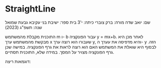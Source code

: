 # StraightLine
שם: יואב שדה
מורה: ברק צוברי
כיתה: י'3
בית ספר: ישיבת בני עקיבא גבעת שמואל
שנה: תשפ"ג (2023)

התוכנית מקבלת מהמשתמש m ו- b עבור הפונקציה y = mx+b.
לאחר מכן היא מבקשת מהמשתמש ערך x שעבורו הוא רוצה ערך y, והיא מדפיסה את עערך ה- y הזה.
לבסוף היא שואלת את המשתמש האם הוא רוצה לראות את גרף הפונקציה. במישה שכן גרף הפונקציה מצויר על המסך. במידה שלא, התוכנית תסתיים.

דוגמאות ריצה: 
